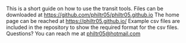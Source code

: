 This is a short guide on how to use the transit tools.
Files can be downloaded at https://github.com/philtr05/philtr05.github.io
The home page can be reached at https://philtr05.github.io/
Example csv files are included in the repository to show the required format for the csv files.
Questions? You can reach me at philtr05@hotmail.com
